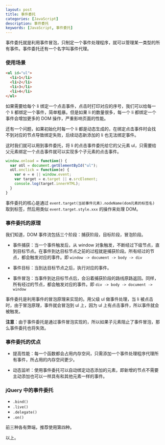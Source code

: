 ```yaml
---
layout: post
title: 事件委托
categories: [JavaScript]
description: 事件委托
keywords: [JavaScript, 事件委托]
---
```


事件委托就是利用事件冒泡，只制定一个事件处理程序，就可以管理某一类型的所有事件。事件委托还有一个名字叫事件代理。

### 使用场景

```html
<ul id="ul">
  <li>1</li>
  <li>2</li>
  <li>3</li>
  <li>4</li>
</ul>
```

如果需要给每个 li 绑定一个点击事件，点击时打印对应的序号，我们可以给每一个 li 都绑定一个事件，简单粗暴。但是如果 li 的数量很多，每一个 li 都绑定一个事件会增加更多的 DOM 操作，严重影响页面的性能。

还有一个问题，如果初始化时每一个 li 都是动态生成的，在绑定点击事件时会找不到对应的节点导致绑定失败，后续动态新添加的 li 也无法绑定事件。

这时我们就可以用到事件委托，将 li 的点击事件委托给它的父元素 ul，只需要给父元素绑定一个点击事件就可以实现多个子元素的点击事件。

```js
window.onload = function() {
  var oUl = document.getElementById("ul");
  oUl.onclick = function(e) {
    var e = e || window.event;
    var target = e.target || e.srcElement;
    console.log(target.innerHTML);
  }
}
```

事件委托的核心是通过 `event.target(当前事件元素).nodeName(dom元素的标签名)` 取到标签，然后用类似 `event.target.style.xxx` 的操作来处理 DOM。

### 事件委托的原理

我们知道，DOM 事件流包括三个阶段：捕获阶段，目标阶段，冒泡阶段。

- 事件捕获：当一个事件触发后，从 window 对象触发，不断经过下级节点，直到目标节点。在事件到达目标节点之前的过程就是捕获阶段。所有经过的节点，都会触发对应的事件。即 `window -> document -> body -> div`

- 事件目标：当到达目标节点之后，执行对应的事件。

- 事件冒泡：当事件到达目标节点后，会沿着捕获阶段的路线原路返回。同样，所有经过的节点，都会触发对应的事件。即 `div -> body -> document -> window`

事件委托是利用事件的冒泡原理来实现的。用父级 ul 做事件处理，当 li 被点击时，由于冒泡原理，事件就会冒泡到 ul 上，因为 ul 上有点击事件，所以事件就会被触发。

**注意**：由于事件委托是通过事件冒泡实现的，所以如果子元素阻止了事件冒泡，那么事件委托也将失效。

### 事件委托的优点

- 提高性能：每一个函数都会占用内存空间，只需添加一个事件处理程序代理所有事件，所占用的内存空间更少。

- 动态监听：使用事件委托可以自动绑定动态添加的元素，即新增的节点不需要主动添加也可以一样具有和其他元素一样的事件。

### jQuery 中的事件委托

- `.bind()`
- `.live()`
- `.delegate()`
- `.on()`

前三种各有弊端，推荐使用第四种。

以上。
